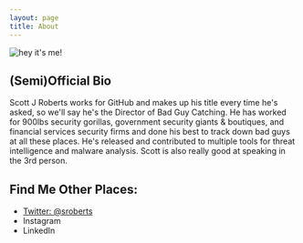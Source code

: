```yaml
---
layout: page
title: About
---
```


<!--<p class="message">
  Hey there! This page is included in Hyde as an example. Feel free to customize it for your own use upon downloading. Carry on!
</p>-->

![hey it's me!](https://0.gravatar.com/avatar/b8dfc1ccaac89ecc4cff77f83998789c?d=https%3A%2F%2Fidenticons.github.com%2Ff7ce934a42554260ad8225c18d2b61c1.png&r=x&s=440)

## (Semi)Official Bio
Scott J Roberts works for GitHub and makes up his title every time he's asked, so we'll say he's the Director of Bad Guy Catching. He has worked for 900lbs security gorillas, government security giants & boutiques, and financial services security firms and done his best to track down bad guys at all these places. He's released and contributed to multiple tools for threat intelligence and malware analysis. Scott is also really good at speaking in the 3rd person.

## Find Me Other Places:
* [Twitter: @sroberts](http://www.twitter.com/sroberts)
* Instagram
* LinkedIn
